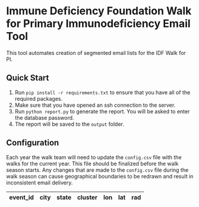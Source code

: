 # Immune Deficiency Foundation Walk for Primary Immunodeficiency Email Tool

This tool automates creation of segmented email lists for the IDF Walk for PI.

## Quick Start

1. Run `pip install -r requirements.txt` to ensure that you have all of the required packages.
2. Make sure that you have opened an ssh connection to the server.
3. Run `python report.py` to generate the report. You will be asked to enter the database password.
4. The report will be saved to the `output` folder.

## Configuration

Each year the walk team will need to update the `config.csv` file with the walks for the current year.
This file should be finalized before the walk season starts.
Any changes that are made to the `config.csv` file during the walk season can cause geographical boundaries to be redrawn and result in inconsistent email delivery.


|event_id|city|state|cluster|lon|lat|rad|
|-|-|-|-|-|-|-|

